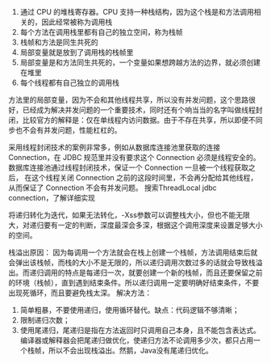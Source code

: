 1. 通过 CPU 的堆栈寄存器。CPU 支持一种栈结构，因为这个栈是和方法调用相关的，因此经常被称为调用栈 
2. 每个方法在调用栈里都有自己的独立空间，称为栈帧 
3. 栈帧和方法是同生共死的 
4. 局部变量就是放到了调用栈的栈帧里 
5. 局部变量是和方法同生共死的，一个变量如果想跨越方法的边界，就必须创建在堆里 
6. 每个线程都有自己独立的调用栈

方法里的局部变量，因为不会和其他线程共享，所以没有并发问题，这个思路很好，已经成为解决并发问题的一个重要技术，同时还有个响当当的名字叫做线程封闭，比较官方的解释是：仅在单线程内访问数据。由于不存在共享，所以即便不同步也不会有并发问题，性能杠杠的。

采用线程封闭技术的案例非常多，例如从数据库连接池里获取的连接 Connection，在 JDBC 规范里并没有要求这个 Connection 必须是线程安全的。
数据库连接池通过线程封闭技术，保证一个 Connection 一旦被一个线程获取之后，
在这个线程关闭 Connection 之前的这段时间里，不会再分配给其他线程，从而保证了 Connection 不会有并发问题。
搜索ThreadLocal jdbc connection，了解详细实现

将递归转化为迭代，如果无法转化，-Xss参数可以调整栈大小，但也不能无限大，对递归要有一定的判断，深度最深会多深，根据这个调用深度来设置足够大小的空间。

栈溢出原因：
因为每调用一个方法就会在栈上创建一个栈帧，方法调用结束后就会弹出该栈帧，而栈的大小不是无限的，所以递归调用次数过多的话就会导致栈溢出。而递归调用的特点是每递归一次，就要创建一个新的栈帧，而且还要保留之前的环境（栈帧），直到遇到结束条件。所以递归调用一定要明确好结束条件，不要出现死循环，而且要避免栈太深。
解决方法：
1. 简单粗暴，不要使用递归，使用循环替代。缺点：代码逻辑不够清晰；
2. 限制递归次数；
3. 使用尾递归，尾递归是指在方法返回时只调用自己本身，且不能包含表达式。编译器或解释器会把尾递归做优化，使递归方法不论调用多少次，都只占用一个栈帧，所以不会出现栈溢出。然鹅，Java没有尾递归优化。

